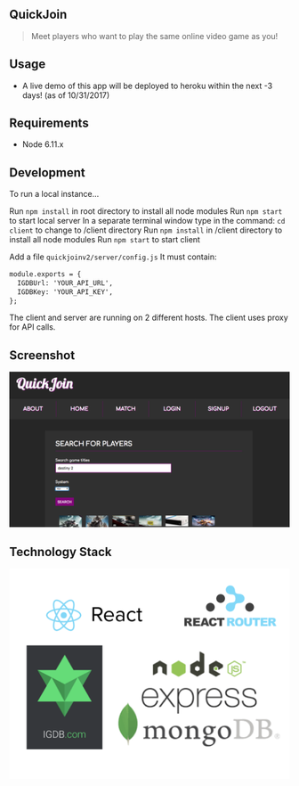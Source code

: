 ## QuickJoin

> Meet players who want to play the same online video game as you!

## Usage

- A live demo of this app will be deployed to heroku within the next -3 days! (as of 10/31/2017)

## Requirements

- Node 6.11.x

## Development

To run a local instance...

Run ```npm install``` in root directory to install all node modules
Run ```npm start``` to start local server
In a separate terminal window type in the command: ```cd client``` to change to /client directory
Run ```npm install``` in /client directory to install all node modules
Run ```npm start``` to start client

Add a file ```quickjoinv2/server/config.js``` It must contain: 
```
module.exports = {
  IGDBUrl: 'YOUR_API_URL',
  IGDBKey: 'YOUR_API_KEY',
};

```

The client and server are running on 2 different hosts. The client uses proxy for API calls.

## Screenshot

![](images/quickjoin.png?raw=true)

## Technology Stack

![](images/techstack.png?raw=true)
